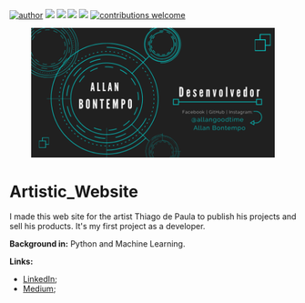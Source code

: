 [![author](https://img.shields.io/badge/author-AllanBontempo-red.svg)](https://www.linkedin.com/in/rafael-n-duarte/) [![](https://img.shields.io/badge/language-JavaScript-blue.svg)](https://www.python.org/downloads/release/python-365/) [![](https://img.shields.io/badge/language-HTML-blue.svg)](https://www.python.org/downloads/release/python-365/) [![](https://img.shields.io/badge/language-CSS-blue.svg)](https://www.python.org/downloads/release/python-365/)  [![](https://img.shields.io/badge/language-Bootstrap-blue.svg)](https://www.python.org/downloads/release/python-365/) [![contributions welcome](https://img.shields.io/badge/contributions-welcome-brightgreen.svg?style=flat)
](https://github.com/AllanBontempo/Artistic_Website/issues)

<p align="center">
  <img src="data/banner.png" width=85% >
</p>

# Artistic_Website
I made this web site for the artist Thiago de Paula to publish his projects and sell his products.
It's my first project as a developer.


**Background in:** Python and Machine Learning.

**Links:**
* [LinkedIn](https://www.linkedin.com/in/allan-bontempo-168721130/);
* [Medium](https://medium.com/);




